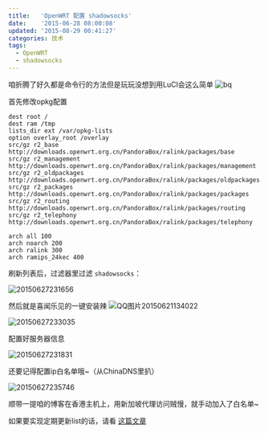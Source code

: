 ```yaml
---
title:   'OpenWRT 配置 shadowsocks'
date:    '2015-06-28 08:00:08'
updated: '2015-08-29 00:41:27'
categories: 技术
tags:
  - OpenWRT
  - shadowsocks
---
```


咱折腾了好久都是命令行的方法但是玩玩没想到用LuCI会这么简单 ![bq](https://img.blessing.studio/images/2015/06/2015-06-27_15-39-05.jpg)

首先修改opkg配置

```
dest root /
dest ram /tmp
lists_dir ext /var/opkg-lists
option overlay_root /overlay
src/gz r2_base http://downloads.openwrt.org.cn/PandoraBox/ralink/packages/base
src/gz r2_management http://downloads.openwrt.org.cn/PandoraBox/ralink/packages/management
src/gz r2_oldpackages http://downloads.openwrt.org.cn/PandoraBox/ralink/packages/oldpackages
src/gz r2_packages http://downloads.openwrt.org.cn/PandoraBox/ralink/packages/packages
src/gz r2_routing http://downloads.openwrt.org.cn/PandoraBox/ralink/packages/routing
src/gz r2_telephony http://downloads.openwrt.org.cn/PandoraBox/ralink/packages/telephony

arch all 100
arch noarch 200
arch ralink 300
arch ramips_24kec 400
```

刷新列表后，过滤器里过滤 `shadowsocks`：

<!--more-->

![20150627231656](https://img.blessing.studio/images/2015/06/2015-06-27_15-53-03.png)

然后就是喜闻乐见的一键安装辣 ![QQ图片20150621134022](https://img.blessing.studio/images/2015/06/2015-06-21_05-40-30.gif)

![20150627233035](https://img.blessing.studio/images/2015/06/2015-06-27_15-54-09.png)

配置好服务器信息

![20150627231831](https://img.blessing.studio/images/2015/06/2015-06-27_15-54-46.png)

还要记得配置ip白名单哦~（从ChinaDNS里扒）

![20150627235746](https://img.blessing.studio/images/2015/06/2015-06-27_15-58-01.png)

顺带一提咱的博客在香港主机上，用新加坡代理访问贼慢，就手动加入了白名单~

如果要实现定期更新list的话，请看 [这篇文章](http://www.phpgao.com/carzy_router.html)
